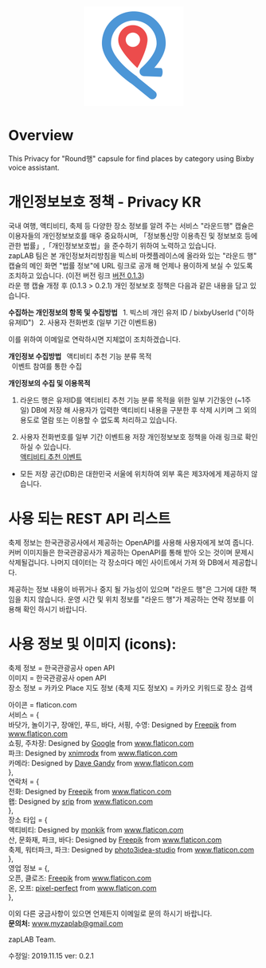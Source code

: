 <p align="center">
  <img src="https://github.com/muzaffar622/Round-/blob/master/00ef3964-f2e0-44ee-b4d5-d2ca8bba72bd_200x200.png?raw=true" width="200" height="200"/>
</p>

# Overview
This Privacy for "Round행" capsule for find places by category using Bixby voice assistant.

# 개인정보보호 정책 - Privacy KR
국내 여행, 액티비티, 축제 등 다양한 장소 정보를 알려 주는 서비스 "라운드행" 캡슐은 이용자들의 개인정보보호를 매우 중요하시며,
「정보통신망 이용촉진 및 정보보호 등에 관한 법률」,「개인정보보호법」을 준수하기 위하여 노력하고 있습니다.<br/> 
zapLAB 팀은 본 개인정보처리방침을 빅스비 마켓플레이스에 올라와 있는 "라운드 행" 캡슐의 메인 화면 "법률 정보"에 URL 링크로 공개 해
언제나 용이하게 보실 수 있도록 조치하고 있습니다. (이전 버전 링크 [버전 0.1.3](https://github.com/muzaffar622/Round-/blob/master/README.md))<br/>
라운 행 캡슐 개정 후 (0.1.3 > 0.2.1) 개인 정보보호 정책은 다음과 같은 내용을 담고 있습니다.

**수집하는 개인정보의 항목 및 수집방법**
&ensp;1. 빅스비 개인 유저 ID / bixbyUserId ("이하 유져ID")
&ensp;2. 사용자 전화번호 (일부 기간 이벤트용)

이를 위하여 이메일로 연락하시면 지체없이 조치하겠습니다. 

**개인정보 수집방법**
&ensp;액티비티 추천 기능 분류 목적<br/> 
&ensp;이벤트 참여를 통한 수집<br/> 


**개인정보의 수집 및 이용목적**

1. 라운드 행은 유저ID를 액티비티 추천 기능 분류 목적을 위한 일부 기간동안 (~1주일) DB에 저장 해 사용자가 입력한 액티비티 내용을 구분한 후 
삭제 시키며 그 외의 용도로 열람 또는 이용할 수 없도록 처리하고 있습니다. <br/> 

2. 사용자 전화번호를 일부 기간 이벤트용 저장 개인정보보호 정책을 아래 링크로 확인 하실 수 있습니다.<br>
[액티비티 추천 이벤트](https://github.com/muzaffar622/Round-/edit/master/event.md) <br>


- 모든 저장 공간(DB)은 대한민국 서울에 위치하여 외부 혹은 제3자에게 제공하지 않습니다.



# 사용 되는 REST API 리스트 
축제 정보는 한국관광공사에서 제공하는 OpenAPI를 사용해 사용자에게 보여 줍니다.
커버 이미지들은 한국관광공사가 제공하는 OpenAPI를 통해 받아 오는 것이며 문제시 삭제될겁니다.
나머지 데이터는 각 장소마다 메인 사이트에서 가져 와 DB에서 제공합니다. 

제공하는 정보 내용이 바뀌거나 중지 될 가능성이 있으며 "라운드 행"은 그거에 대한 책임을 치지 않습니다.
운영 시간 및 위치 정보를 "라운드 행"가 제공하는 연락 정보를 이용해 확인 하시기 바랍니다.


# 사용 정보 및 이미지 (icons):  

축제 정보 = 한국관광공사 open API   
이미지 = 한국관광공사 open API  
장소 정보 = 카카오 Place 
지도 정보 (축제 지도 정보X) = 카카오 키워드로 장소 검색  


아이콘 = flaticon.com  
서비스 = { <br/>
바닷가, 놀이기구, 장애인, 푸드, 바다, 서핑, 수영: Designed by [Freepik](https://www.freepik.com/) from www.flaticon.com <br/>
쇼핑, 주차장: Designed by [Google](https://www.flaticon.com/authors/google) from www.flaticon.com <br/> 
파크: Designed by [xnimrodx](https://www.flaticon.com/authors/xnimrodx ) from www.flaticon.com <br/>
카메라: Designed by [Dave Gandy](https://www.flaticon.com/authors/dave-gandy) from www.flaticon.com <br/>
},<br>
연락처 = {<br>
전화: Designed by [Freepik](https://www.freepik.com/) from www.flaticon.com <br>
왭: Designed by [srip](https://www.flaticon.com/authors/srip) from www.flaticon.com <br> 
},<br>
장소 타입 = {<br>
액티비티: Designed by [monkik](https://www.flaticon.com/authors/monkik) from www.flaticon.com <br>
산, 문화재, 파크, 바다: Designed by [Freepik](https://www.freepik.com/) from www.flaticon.com <br>
축제, 워터파크, 파크: Designed by [photo3idea-studio](https://www.flaticon.com/authors/photo3idea-studio) from www.flaticon.com <br>
},<br>
영업 정보 = {,<br>
오픈, 클로즈: [Freepik](https://www.freepik.com/) from www.flaticon.com <br/>
온, 오프: [pixel-perfect](https://www.flaticon.com/authors/pixel-perfect) from www.flaticon.com <br/>
},<br>

이외 다른 궁금사항이 있으면 언제든지 이메일로 문의 하시기 바랍니다.<br/>
**문의처:** www.myzaplab@gmail.com<br/>

zapLAB Team.

수정일: 2019.11.15
ver: 0.2.1
